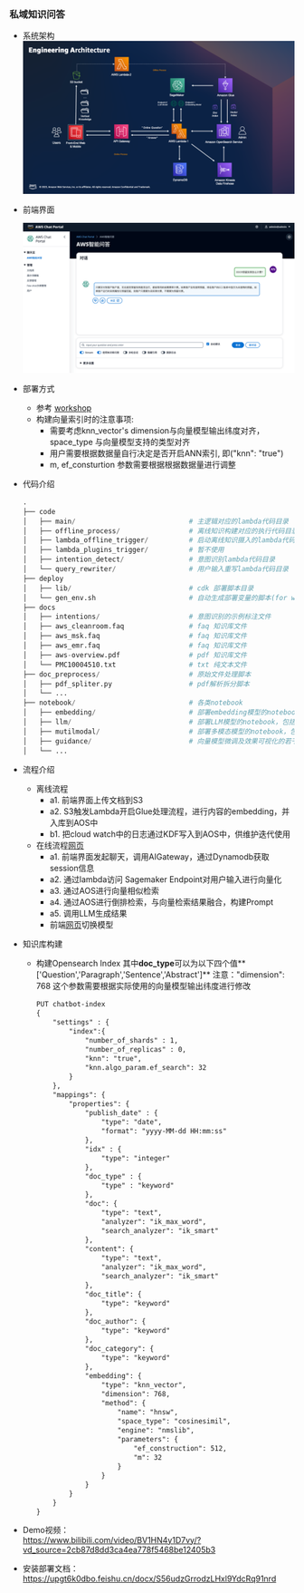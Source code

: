 ### 私域知识问答

- 系统架构
  ![arch](./arch.png)

- 前端界面
  
  ![console](./console.png)
  
- 部署方式
  - 参考 [workshop](https://catalog.us-east-1.prod.workshops.aws/workshops/158a2497-7cbe-4ba4-8bee-2307cb01c08a/en-US)
  - 构建向量索引时的注意事项:
      + 需要考虑knn_vector's dimension与向量模型输出纬度对齐，space_type 与向量模型支持的类型对齐
      + 用户需要根据数据量自行决定是否开启ANN索引, 即("knn": "true")
      + m, ef_consturtion 参数需要根据根据数据量进行调整

- 代码介绍

  ```python
  .
  ├── code
  │   ├── main/                            # 主逻辑对应的lambda代码目录
  │   ├── offline_process/                 # 离线知识构建对应的执行代码目录
  │   ├── lambda_offline_trigger/          # 启动离线知识摄入的lambda代码目录
  │   ├── lambda_plugins_trigger/          # 暂不使用
  │   ├── intention_detect/                # 意图识别lambda代码目录
  │   └── query_rewriter/                  # 用户输入重写lambda代码目录
  ├── deploy
  │   ├── lib/                             # cdk 部署脚本目录
  │   └── gen_env.sh                       # 自动生成部署变量的脚本(for workshop)
  ├── docs
  │   ├── intentions/                      # 意图识别的示例标注文件
  │   ├── aws_cleanroom.faq                # faq 知识库文件
  │   ├── aws_msk.faq                      # faq 知识库文件
  │   ├── aws_emr.faq                      # faq 知识库文件
  │   ├── aws-overview.pdf                 # pdf 知识库文件
  │   └── PMC10004510.txt                  # txt 纯文本文件
  ├── doc_preprocess/                      # 原始文件处理脚本
  │   ├── pdf_spliter.py                   # pdf解析拆分脚本      
  │   └── ...                  
  ├── notebook/                            # 各类notebook
  │   ├── embedding/                       # 部署embedding模型的notebook，包括bge, paraphrase-multilingual, 以及finetune embedding模型的脚本    
  │   ├── llm/                             # 部署LLM模型的notebook，包括chatglm2, qwen, buffer-instruct-baichuan-001
  │   ├── mutilmodal/                      # 部署多模态模型的notebook，包括VisualGLM
  │   ├── guidance/                        # 向量模型微调及效果可视化的若干notebook                         
  │   └── ...     
  ```

- 流程介绍

  - 离线流程
    - a1. 前端界面上传文档到S3
    - a2. S3触发Lambda开启Glue处理流程，进行内容的embedding，并入库到AOS中
    - b1. 把cloud watch中的日志通过KDF写入到AOS中，供维护迭代使用
  - 在线流程[网页](http://chatbotfe-1170248869.us-west-2.elb.amazonaws.com/chat#)
    - a1. 前端界面发起聊天，调用AIGateway，通过Dynamodb获取session信息
    - a2. 通过lambda访问 Sagemaker Endpoint对用户输入进行向量化
    - a3. 通过AOS进行向量相似检索
    - a4. 通过AOS进行倒排检索，与向量检索结果融合，构建Prompt
    - a5. 调用LLM生成结果 
    - 前端[网页](http://chatbotfe-1170248869.us-west-2.elb.amazonaws.com/chat#)切换模型

- 知识库构建
  
  + 构建Opensearch Index
    其中**doc_type**可以为以下四个值**['Question','Paragraph','Sentence','Abstract']**
    注意："dimension": 768 这个参数需要根据实际使用的向量模型输出纬度进行修改  
    ```shell
    PUT chatbot-index
    {
        "settings" : {
            "index":{
                "number_of_shards" : 1,
                "number_of_replicas" : 0,
                "knn": "true",
                "knn.algo_param.ef_search": 32
            }
        },
        "mappings": {
            "properties": {
                "publish_date" : {
                    "type": "date",
                    "format": "yyyy-MM-dd HH:mm:ss"
                },
                "idx" : {
                    "type": "integer"
                },
                "doc_type" : {
                    "type" : "keyword"
                },
                "doc": {
                    "type": "text",
                    "analyzer": "ik_max_word",
                    "search_analyzer": "ik_smart"
                },
                "content": {
                    "type": "text",
                    "analyzer": "ik_max_word",
                    "search_analyzer": "ik_smart"
                },
                "doc_title": {
                    "type": "keyword"
                },
                "doc_author": {
                    "type": "keyword"
                },
                "doc_category": {
                    "type": "keyword"
                },
                "embedding": {
                    "type": "knn_vector",
                    "dimension": 768,
                    "method": {
                        "name": "hnsw",
                        "space_type": "cosinesimil",
                        "engine": "nmslib",
                        "parameters": {
                            "ef_construction": 512,
                            "m": 32
                        }
                    }            
                }
            }
        }
    }
    ```

- Demo视频：  
https://www.bilibili.com/video/BV1HN4y1D7vy/?vd_source=2cb87d8dd3ca4ea778f5468be12405b3

- 安装部署文档：   
https://upgt6k0dbo.feishu.cn/docx/S56udzGrrodzLHxl9YdcRq91nrd  

